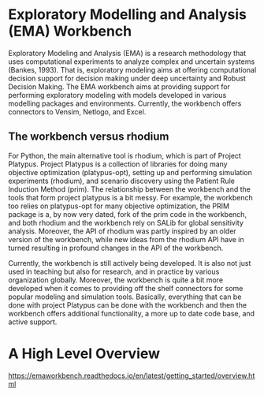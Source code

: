 # Exploratory Modelling and Analysis (EMA) Workbench
Exploratory Modeling and Analysis (EMA) is a research methodology that uses computational experiments to analyze complex and uncertain systems (Bankes, 1993). That is, exploratory modeling aims at offering computational decision support for decision making under deep uncertainty and Robust Decision Making.
The EMA workbench aims at providing support for performing exploratory modeling with models developed in various modelling packages and environments. Currently, the workbench offers connectors to Vensim, Netlogo, and Excel.

## The workbench versus rhodium
For Python, the main alternative tool is rhodium, which is part of Project Platypus. Project Platypus is a collection of libraries for doing many objective optimization (platypus-opt), setting up and performing simulation experiments (rhodium), and scenario discovery using the Patient Rule Induction Method (prim). The relationship between the workbench and the tools that form project platypus is a bit messy. For example, the workbench too relies on platypus-opt for many objective optimization, the PRIM package is a, by now very dated, fork of the prim code in the workbench, and both rhodium and the workbench rely on SALib for global sensitivity analysis. Moreover, the API of rhodium was partly inspired by an older version of the workbench, while new ideas from the rhodium API have in turned resulting in profound changes in the API of the workbench.

Currently, the workbench is still actively being developed. It is also not just used in teaching but also for research, and in practice by various organization globally. Moreover, the workbench is quite a bit more developed when it comes to providing off the shelf connectors for some popular modeling and simulation tools. Basically, everything that can be done with project Platypus can be done with the workbench and then the workbench offers additional functionality, a more up to date code base, and active support.

# A High Level Overview
https://emaworkbench.readthedocs.io/en/latest/getting_started/overview.html